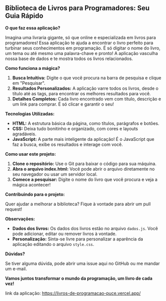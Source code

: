## Biblioteca de Livros para Programadores: Seu Guia Rápido

**O que faz essa aplicação?**

Imagina uma livraria gigante, só que online e especializada em livros para programadores!  Essa aplicação te ajuda a encontrar o livro perfeito para turbinar seus conhecimentos em programação. É só digitar o nome do livro, um tema ou até mesmo uma palavra-chave e pronto! A aplicação vasculha nossa base de dados e te mostra todos os livros relacionados. 

**Como funciona a mágica?**

1. **Busca Intuitiva:** Digite o que você procura na barra de pesquisa e clique em "Pesquisar".
2. **Resultados Personalizados:** A aplicação varre todos os livros, desde o título até as tags, para encontrar os melhores resultados para você.
3. **Detalhes Completos:** Cada livro encontrado vem com título, descrição e um link para comprar. É só clicar e garantir o seu!

**Tecnologias Utilizadas:**

* **HTML:** A estrutura básica da página, como títulos, parágrafos e botões.
* **CSS:** Deixa tudo bonitinho e organizado, com cores e layouts agradáveis.
* **JavaScript:** A parte mais inteligente da aplicação! É o JavaScript que faz a busca, exibe os resultados e interage com você.

**Como usar este projeto:**

1. **Clone o repositório:** Use o Git para baixar o código para sua máquina.
2. **Abra o arquivo index.html:** Você pode abrir o arquivo diretamente no seu navegador ou usar um servidor local.
3. **Comece a pesquisar:** Digite o nome do livro que você procura e veja a mágica acontecer!

**Contribuindo para o projeto:**

Quer ajudar a melhorar a biblioteca? Fique à vontade para abrir um pull request! 

**Observações:**

* **Dados dos livros:** Os dados dos livros estão no arquivo `dados.js`. Você pode adicionar, editar ou remover livros à vontade.
* **Personalização:** Sinta-se livre para personalizar a aparência da aplicação editando o arquivo `style.css`.

**Dúvidas?**

Se tiver alguma dúvida, pode abrir uma issue aqui no GitHub ou me mandar um e-mail. 

**Vamos juntos transformar o mundo da programação, um livro de cada vez!**

link da aplicação: https://livros-de-programacao-puce.vercel.app/
